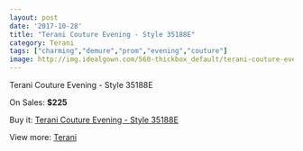 ```yaml
---
layout: post
date: '2017-10-28'
title: "Terani Couture Evening - Style 35188E"
category: Terani
tags: ["charming","demure","prom","evening","couture"]
image: http://img.idealgown.com/560-thickbox_default/terani-couture-evening-style-35188e.jpg
---
```

Terani Couture Evening - Style 35188E

On Sales: **$225**
<a href="https://www.idealgown.com/en/terani/217-terani-couture-evening-style-35188e.html"><amp-img layout="responsive" width="600" height="600" src="//img.idealgown.com/560-thickbox_default/terani-couture-evening-style-35188e.jpg" alt="Terani Couture Evening - Style 35188E 0" /></a>
<a href="https://www.idealgown.com/en/terani/217-terani-couture-evening-style-35188e.html"><amp-img layout="responsive" width="600" height="600" src="//img.idealgown.com/561-thickbox_default/terani-couture-evening-style-35188e.jpg" alt="Terani Couture Evening - Style 35188E 1" /></a>

Buy it: [Terani Couture Evening - Style 35188E](https://www.idealgown.com/en/terani/217-terani-couture-evening-style-35188e.html "Terani Couture Evening - Style 35188E")

View more: [Terani](https://www.idealgown.com/en/4-terani "Terani")